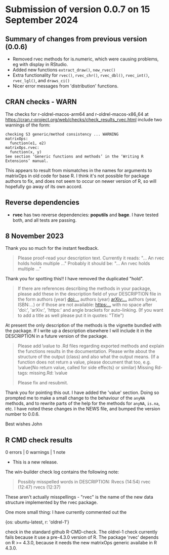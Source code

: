 
# Submission of version 0.0.7 on 15 September 2024

## Summary of changes from previous version (0.0.6)

* Removed rvec methods for is.numeric, which were causing problems, eg
  with display in RStudio.
* Added new functions `extract_draw()`, `new_rvec()`
* Extra functionality for `rvec()`, `rvec_chr()`, `rvec_dbl()`,
  `rvec_int()`, `rvec_lgl()`, and `draws_ci()`
* Nicer error messages from 'distribution' functions.


## CRAN checks - WARN

The checks for r-oldrel-macos-arm64 and r-oldrel-macos-x86_64 at
https://cran.r-project.org/web/checks/check_results_rvec.html include
two warnings of the form:

```
checking S3 generic/method consistency ... WARNING
matrixOps:
  function(e1, e2)
matrixOps.rvec:
  function(x, y)
See section ‘Generic functions and methods’ in the ‘Writing R
Extensions’ manual.
```

This appears to result from mismatches in the names for arguments to
matrixOps in old code for base R. I think it's not possible for
package authors to fix, and does not seem to occur on newer version of
R, so will hopefully go away of its own accord.

## Reverse dependencies

* **rvec** has two reverse dependencies: **poputils** and **bage**. I
  have tested both, and all tests are passing.


## 8 November 2023

Thank you so much for the instant feedback.

> Please proof-read your description text.
> Currently it reads: "... An rvec holds holds multiple ..."
> Probably it should be: "... An rvec holds multiple ..."


Thank you for spotting this!! I have removed the duplicated "hold".


> If there are references describing the methods in your package, please
> add these in the description field of your DESCRIPTION file in the form
> authors (year) <doi:...>
> authors (year) <arXiv:...>
> authors (year, ISBN:...)
> or if those are not available: <https:...>
> with no space after 'doi:', 'arXiv:', 'https:' and angle brackets for
> auto-linking.
> (If you want to add a title as well please put it in quotes: "Title")

At present the only description of the methods is the vignette
bundled with the package. If I write up a description elsewhere I will
include it in the DESCRIPTION in a future version of the package.

> Please add \value to .Rd files regarding exported methods and explain
> the functions results in the documentation. Please write about the
> structure of the output (class) and also what the output means. (If a
> function does not return a value, please document that too, e.g.
> \value{No return value, called for side effects} or similar)
> Missing Rd-tags:
>      missing.Rd: \value
> 
> Please fix and resubmit.


Thank you for pointing this out. I have added the 'value' section.
Doing so prompted me to make a small change to the behaviour of
the `anyNA` methods, and to rewrite parts of the help 
for the methods for `anyNA`, `is.na`, etc. I have noted these changes
in the NEWS file, and bumped the version number to 0.0.6.


Best wishes
John





## R CMD check results

0 errors | 0 warnings | 1 note

* This is a new release.

The win-builder check log contains the following note:

> Possibly misspelled words in DESCRIPTION:
>   Rvecs (14:54)
>   rvec (12:47)
>   rvecs (12:37)

These aren't actually misspellings - "rvec" is the name of the new data structure implemented by the rvec package.


One more small thing: I have currently commented out the

{os: ubuntu-latest,   r: 'oldrel-1'}

check in the standard github R-CMD-check. The oldrel-1 check currently
fails because it use a pre-4.3.0 version of R. The package 'rvec'
depends on R >= 4.3.0, because it needs the new matrixOps generic
availabe in R 4.3.0.
